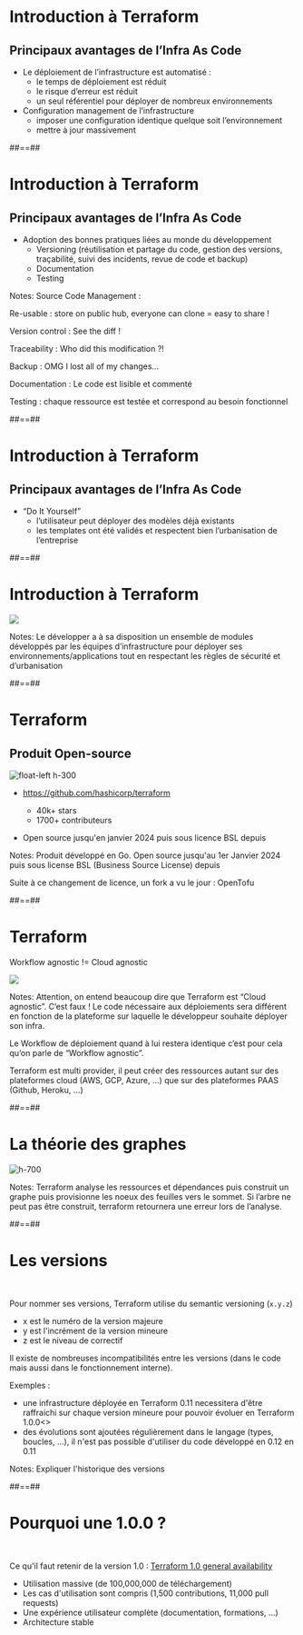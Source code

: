 
# Introduction à Terraform

## Principaux avantages de l’Infra As Code

* Le déploiement de l’infrastructure est automatisé :
  * le temps de déploiement est réduit
  * le risque d’erreur est réduit
  * un seul référentiel pour déployer de nombreux environnements
* Configuration management de l’infrastructure
  * imposer une configuration identique quelque soit l’environnement
  * mettre à jour massivement

##==##

# Introduction à Terraform

## Principaux avantages de l’Infra As Code

* Adoption des bonnes pratiques liées au monde du développement
  * Versioning (réutilisation et partage du code, gestion des versions, traçabilité, suivi des incidents, revue de code et backup)
  * Documentation
  * Testing

Notes:
Source Code Management :

Re-usable : store on public hub, everyone can clone = easy to share !

Version control : See the diff !

Traceability : Who did this modification ?!

Backup : OMG I lost all of my changes...

Documentation : Le code est lisible et commenté

Testing : chaque ressource est testée et correspond au besoin fonctionnel

##==##

# Introduction à Terraform

## Principaux avantages de l’Infra As Code

* “Do It Yourself”
  * l’utilisateur peut déployer des modèles déjà existants
  * les templates ont été validés et respectent bien l’urbanisation de l’entreprise

##==##

# Introduction à Terraform

![](./assets/images/g418fd663c2_0_203.png)

Notes:
Le développer a à sa disposition un ensemble de modules développés par les équipes d’infrastructure pour déployer ses environnements/applications tout en respectant les règles de sécurité et d’urbanisation

##==##

# Terraform

## Produit Open-source

![float-left h-300](./assets/images/g418fd663c2_0_224.png)

* <https://github.com/hashicorp/terraform>

  * 40k+ stars
  * 1700+ contributeurs

* Open source jusqu'en janvier 2024 puis sous licence BSL depuis

Notes:
Produit développé en Go.
Open source jusqu'au 1er Janvier 2024 puis sous license BSL (Business Source License) depuis

Suite à ce changement de licence, un fork a vu le jour : OpenTofu

##==##

<!-- .slide: class="flex-row"-->

# Terraform

Workflow agnostic != Cloud agnostic

![](./assets/images/g418fd663c2_0_213.png)

Notes:
Attention, on entend beaucoup dire que Terraform est “Cloud agnostic”. C’est faux ! Le code nécessaire aux déploiements sera différent en fonction de la plateforme sur laquelle le développeur souhaite déployer son infra.

Le Workflow de déploiement quand à lui restera identique c’est pour cela qu’on parle de “Workflow agnostic”.

Terraform est multi provider, il peut créer des ressources autant sur des plateformes cloud (AWS, GCP, Azure, …) que sur des plateformes PAAS (Github, Heroku, …)

##==##
<!-- .slide: class="flex-row"-->

# La théorie des graphes

![h-700](./assets/images/g418fd663c2_0_305.png)

Notes:
Terraform analyse les ressources et dépendances puis construit un graphe puis provisionne les noeux des feuilles vers le sommet. Si l’arbre ne peut pas être construit, terraform retournera une erreur lors de l’analyse.

##==##
<!-- .slide -->

# Les versions

<br>

Pour nommer ses versions, Terraform utilise du semantic versioning (`x.y.z`)

* x est le numéro de la version majeure
* y est l'incrément de la version mineure
* z est le niveau de correctif

Il existe de nombreuses incompatibilités entre les versions (dans le code mais aussi dans le fonctionnement interne).

Exemples :

* une infrastructure déployée en Terraform 0.11 necessitera d'être raffraichi sur chaque version mineure pour pouvoir évoluer en Terraform 1.0.0<>
* des évolutions sont ajoutées régulièrement dans le langage (types, boucles, ...), il n'est pas possible d'utiliser du code développé en 0.12 en 0.11

Notes:
Expliquer l'historique des versions

##==##
<!-- .slide -->

# Pourquoi une 1.0.0 ?

<br>

Ce qu'il faut retenir de la version 1.0 :
[Terraform 1.0 general availability](https://www.hashicorp.com/blog/announcing-hashicorp-terraform-1-0-general-availability)

* Utilisation massive (de 100,000,000 de téléchargement)
* Les cas d'utilisation sont compris (1,500 contributions, 11,000 pull requests)
* Une expérience utilisateur complète (documentation, formations, ...)
* Architecture stable
